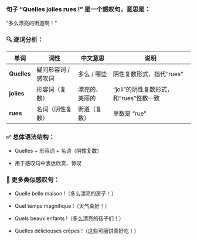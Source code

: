 ### 句子 “Quelles jolies rues !” 是一个感叹句，意思是：

“多么漂亮的街道啊！”

### 🔍 逐词分析：
| 单词    | 词性  | 中文意思    | 说明   |
| -------- | ---- | ---- | --------- |
| **Quelles** | 疑问形容词 / 感叹词 | 多么 / 哪些 | 阴性复数形式，指代“rues”  |
| **jolies**  | 形容词（复数）   | 漂亮的、美丽的 | “joli”的阴性复数形式，和“rues”性数一致 |
| **rues**    | 名词（阴性复数） | 街道（复数）  | 单数是 “rue”  |


### ✅ 总体语法结构：
 - Quelles + 形容词 + 名词（阴性复数）

 - 用于感叹句中表达欣赏、惊叹

### 🌟 更多类似感叹句：
- Quelle belle maison !（多么漂亮的房子！）

- Quel temps magnifique !（天气真好！）

- Quels beaux enfants !（多么漂亮的孩子们！）

- Quelles délicieuses crêpes !（这些可丽饼真好吃！）

